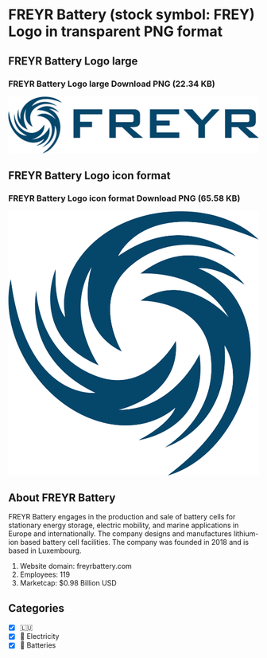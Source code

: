 # FREYR Battery (stock symbol: FREY) Logo in transparent PNG format

## FREYR Battery Logo large

### FREYR Battery Logo large Download PNG (22.34 KB)

![FREYR Battery Logo large Download PNG (22.34 KB)](/img/orig/FREY_BIG-dcb5779c.png)

## FREYR Battery Logo icon format

### FREYR Battery Logo icon format Download PNG (65.58 KB)

![FREYR Battery Logo icon format Download PNG (65.58 KB)](/img/orig/FREY-3604f370.png)

## About FREYR Battery

FREYR Battery engages in the production and sale of battery cells for stationary energy storage, electric mobility, and marine applications in Europe and internationally. The company designs and manufactures lithium-ion based battery cell facilities. The company was founded in 2018 and is based in Luxembourg.

1. Website domain: freyrbattery.com
2. Employees: 119
3. Marketcap: $0.98 Billion USD


## Categories
- [x] 🇱🇺
- [x] 🔋 Electricity
- [x] 🔋 Batteries
